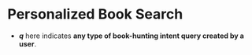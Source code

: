 # Personalized Book Search

* <i><b>q</b></i> here indicates <b>any type of book-hunting intent query created by a user</b>.

<img src="https://github.com/heejoojin/personalized_book_search/blob/main/img.jpg" alt=""/>
